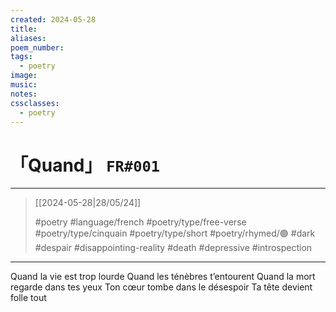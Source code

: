 ```yaml
---
created: 2024-05-28
title:
aliases:
poem_number:
tags:
  - poetry
image:
music:
notes:
cssclasses:
  - poetry
---
```

# 「Quand」 `FR#001`

---

> [[2024-05-28|28/05/24]]
> 
> #poetry
> #language/french
> #poetry/type/free-verse #poetry/type/cinquain #poetry/type/short 
> #poetry/rhymed/🟢 
> #dark #despair #disappointing-reality #death #depressive #introspection 

---

Quand la vie est trop lourde
Quand les ténèbres t’entourent
Quand la mort regarde dans tes yeux
Ton cœur tombe dans le désespoir
Ta tête devient folle tout